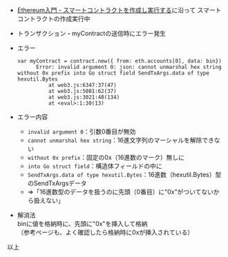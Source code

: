 * [Ethereum入門 - スマートコントラクトを作成し実行する](https://book.ethereum-jp.net/first_use/contract)に沿って
スマートコントラクトの作成実行中
* トランザクション・myContractの送信時にエラー発生

* エラー
  ```
  var myContract = contract.new({ from: eth.accounts[0], data: bin})
        Error: invalid argument 0: json: cannot unmarshal hex string without 0x prefix into Go struct field SendTxArgs.data of type hexutil.Bytes
            at web3.js:6347:37(47)
            at web3.js:5081:62(37)
            at web3.js:3021:48(134)
            at <eval>:1:30(13)
  ```
* エラー内容
  * `invalid argument 0`：引数0番目が無効  
  * `cannot unmarshal hex string`：16進文字列のマーシャルを解除できない
  * `without 0x prefix`：固定の0x（16進数のマーク）無しに
  * `into Go struct field`：構造体フィールドの中に
  * `SendTxArgs.data of type hexutil.Bytes`：16進数（hexutil.Bytes）型のSendTxArgsデータ
  * ⇒「16進数型のデータを扱うのに先頭（0番目）に"0x"がついてないから扱えない」
  
 * 解消法  
 binに値を格納時に、先頭に"0x"を挿入して格納  
 （参考ページも、よく確認したら格納時に0xが挿入されている）

以上
